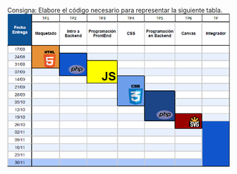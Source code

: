 Consigna: Elabore el código necesario para representar la siguiente tabla.
<br>
![alt tablaPunto7](https://github.com/ZabalaMariano/PAW-TP1/blob/master/7/tabla.png)
